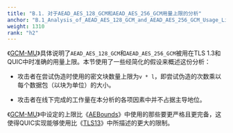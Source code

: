 ```yaml
---
title: "B.1. 对于AEAD_AES_128_GCM和AEAD_AES_256_GCM用量上限的分析"
anchor: "B.1_Analysis_of_AEAD_AES_128_GCM_and_AEAD_AES_256_GCM_Usage_Limits"
weight: 1310
rank: "h2"
---
```


《[GCM-MU]()》具体说明了`AEAD_AES_128_GCM`和`AEAD_AES_256_GCM`被用在TLS 1.3和QUIC中时准确的用量上限。本节使用了一些经简化的假设来概述这份分析：

* 攻击者在尝试伪造时使用的密文块数量上限为`v * l`，即尝试伪造的次数乘以每个数据包（以块为单位）的大小。

* 攻击者在线下完成的工作量在本分析的各项因素中并不占据主导地位。

《[GCM-MU]()》中设定的上限比《[AEBounds]()》中使用的那些要更严格且更完备，这使得QUIC实现能够使用比《[TLS13]()》中所描述的更大的限制。
